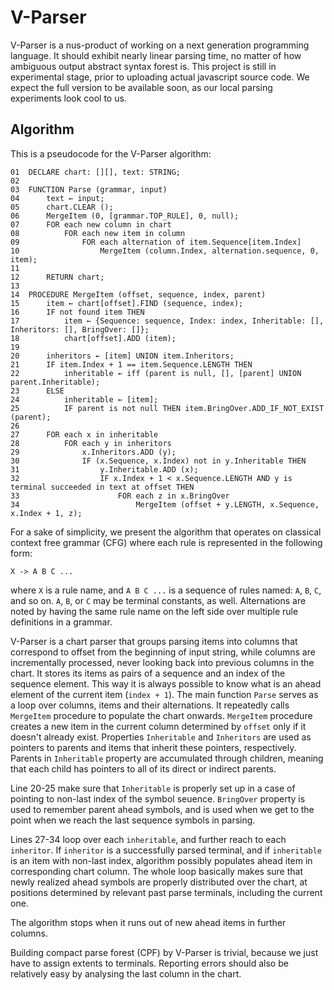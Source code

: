 # V-Parser

V-Parser is a nus-product of working on a next generation programming language. It should exhibit nearly linear parsing time, no matter of how ambiguous output abstract syntax forest is. This project is still in experimental stage, prior to uploading actual javascript source code. We expect the full version to be available soon, as our local parsing experiments look cool to us.

## Algorithm
This is a pseudocode for the V-Parser algorithm:

    01  DECLARE chart: [][], text: STRING;
    02 
    03  FUNCTION Parse (grammar, input)
    04      text ← input;
    05      chart.CLEAR ();
    06      MergeItem (0, [grammar.TOP_RULE], 0, null);
    07      FOR each new column in chart
    08          FOR each new item in column
    09              FOR each alternation of item.Sequence[item.Index]
    10                  MergeItem (column.Index, alternation.sequence, 0, item);
    11  
    12      RETURN chart;
    13  
    14  PROCEDURE MergeItem (offset, sequence, index, parent)
    15      item ← chart[offset].FIND (sequence, index);
    16      IF not found item THEN
    17          item ← {Sequence: sequence, Index: index, Inheritable: [], Inheritors: [], BringOver: []};
    18          chart[offset].ADD (item);
    19  
    20      inheritors ← [item] UNION item.Inheritors;
    21      IF item.Index + 1 == item.Sequence.LENGTH THEN
    22          inheritable ← iff (parent is null, [], [parent] UNION parent.Inheritable);
    23      ELSE
    24          inheritable ← [item];
    25          IF parent is not null THEN item.BringOver.ADD_IF_NOT_EXIST (parent);
    26  
    27      FOR each x in inheritable
    28          FOR each y in inheritors
    29              x.Inheritors.ADD (y);
    30              IF (x.Sequence, x.Index) not in y.Inheritable THEN
    31                  y.Inheritable.ADD (x);
    32                  IF x.Index + 1 < x.Sequence.LENGTH AND y is terminal succeeded in text at offset THEN
    33                      FOR each z in x.BringOver
    34                          MergeItem (offset + y.LENGTH, x.Sequence, x.Index + 1, z);

For a sake of simplicity, we present the algorithm that operates on classical context free grammar (CFG) where each rule is represented in the following form:

    X -> A B C ...

where `X` is a rule name, and `A B C ...` is a sequence of rules named: `A`, `B`, `C`, and so on. `A`, `B`, or `C` may be terminal constants, as well. Alternations are noted by having the same rule name on the left side over multiple rule definitions in a grammar.

V-Parser is a chart parser that groups parsing items into columns that correspond to offset from the beginning of input string, while columns are incrementally processed, never looking back into previous columns in the chart. It stores its items as pairs of a sequence and an index of the sequence element. This way it is always possible to know what is an ahead element of the current item (`index + 1`). The main function `Parse` serves as a loop over columns, items and their alternations. It repeatedly calls `MergeItem` procedure to populate the chart onwards. `MergeItem` procedure creates a new item in the current column determined by `offset` only if it doesn't already exist. Properties `Inheritable` and `Inheritors` are used as pointers to parents and items that inherit these pointers, respectively. Parents in `Inheritable` property are accumulated through children, meaning that each child has pointers to all of its direct or indirect parents.

Line 20-25 make sure that `Inheritable` is properly set up in a case of pointing to non-last index of the symbol seuence. `BringOver` property is used to remember parent ahead symbols, and is used when we get to the point when we reach the last sequence symbols in parsing.

Lines 27-34 loop over each `inheritable`, and further reach to each `inheritor`. If `inheritor` is a successfully parsed terminal, and if `inheritable` is an item with non-last index, algorithm possibly populates ahead item in corresponding chart column. The whole loop basically makes sure that newly realized ahead symbols are properly distributed over the chart, at positions determined by relevant past parse terminals, including the current one.

The algorithm stops when it runs out of new ahead items in further columns.

Building compact parse forest (CPF) by V-Parser is trivial, because we just have to assign extents to terminals. Reporting errors should also be relatively easy by analysing the last column in the chart.
